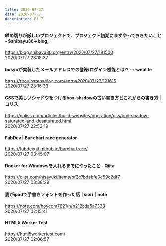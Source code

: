```yaml
---
title: 2020-07-27
date: 2020-07-27
description: B! 7
---
```


#### 締め切りが厳しいプロジェクトで、プロジェクト初期にまずやっておきたいこと - $shibayu36->blog;
https://blog.shibayu36.org/entry/2020/07/27/181500<br>
2020/07/27 23:18:37<br>


#### bosyuが実装したメールアドレスでの登録/ログイン機能とは!? - r-weblife
https://ritou.hatenablog.com/entry/2020/07/27/191615<br>
2020/07/27 23:16:33<br>


#### CSSで美しいシャドウをつけるbox-shadowの古い書き方とこれからの書き方 | コリス
https://coliss.com/articles/build-websites/operation/css/box-shadow-saturated-and-desaturated.html<br>
2020/07/27 22:53:19<br>


#### FabDev | Bar chart race generator
https://fabdevgit.github.io/barchartrace/<br>
2020/07/27 03:45:07<br>


#### Docker for Windowsを入れるまでにやったこと - Qiita
https://qiita.com/hisayuki/items/bf2c7bdabfe0c59c2df7<br>
2020/07/27 03:38:29<br>


#### 妻がipadで手書きフォントを作った話｜siori｜note
https://note.com/hoycom7621/n/n212bda5a7333<br>
2020/07/27 02:15:41<br>


#### HTML5 Worker Test
https://html5workertest.com/<br>
2020/07/27 02:06:57<br>


